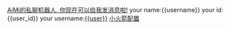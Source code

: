 [AiMi的私聊机器人.
你现在可以给我发消息啦!](https://s21.ax1x.com/2024/11/13/pAg3AWn.png)
your name:{{username}}
your id:{{user_id}}
your username:[{{user}}](https://t.me/{{user}})
[小火箭配置](https://raw.githubusercontent.com/QDwbd/srule/refs/heads/main/s.conf)
